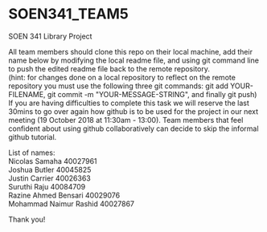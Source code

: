 # SOEN341_TEAM5
SOEN 341 Library Project

All team members should clone this repo on their local machine, add their name below by modifying the local readme file, and using git command line to push the edited readme file back to the remote repository.  
(hint: for changes done on a local repository to reflect on the remote repository you must use the following three git commands: git add YOUR-FILENAME, git commit -m "YOUR-MESSAGE-STRING", and finally git push)  
If you are having difficulties to complete this task we will reserve the last 30mins to go over again how github is to be used for the project in our next meeting (19 October 2018 at 11:30am - 13:00). Team members that feel confident about using github collaboratively can decide to skip the informal github tutorial.

List of names:  
Nicolas Samaha 40027961 <br />
Joshua Butler 40045825 <br />
Justin Carrier 40026363<br />
Suruthi Raju 40084709<br />
Razine Ahmed Bensari 40029076<br />
Mohammad Naimur Rashid 40027867<br />

Thank you!
